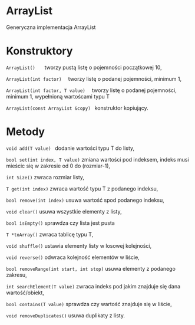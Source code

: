 # ArrayList
Generyczna implementacja ArrayList

# Konstruktory
`
ArrayList()   
`    tworzy pustą listę o pojemności początkowej 10,

`
ArrayList(int factor)  
` 
 tworzy listę o podanej pojemności, minimum 1, <br>
 
 `
ArrayList(int factor, T value)  
` 
 tworzy listę o podanej pojemności, minimum 1, wypełnioną wartoścami typu T <br>
 
 `
ArrayList(const ArrayList &copy) 
` 
 konstruktor kopiujący.

# Metody 

 `
void add(T value) 
` 
 dodanie wartości typu T do listy,
 
  `
bool set(int index, T value)
` 
zmiana wartości pod indeksem, indeks musi mieścic się w zakresie od 0 do (rozmiar-1),

 `
int Size()
` 
zwraca rozmiar listy,

 `
T get(int index)
` 
zwraca wartość typu T z podanego indeksu,

 `
bool remove(int index)
` 
usuwa wartość spod podanego indeksu,

 `
void clear()
` 
usuwa wszystkie elementy z listy,

 `
bool isEmpty()
` 
sprawdza czy lista jest pusta

 `
T *toArray()
` 
zwraca tablicę typu T,

 `
void shuffle()
` 
ustawia elementy listy w losowej kolejności,

`
void reverse()
` 
odwraca kolejność elementów w liście,

`
bool removeRange(int start, int stop)
` 
usuwa elementy z podanego zakresu,

`
int searchElement(T value)
` 
zwraca indeks pod jakim znajduje się dana wartość/obiekt,

`
bool contains(T value)
` 
sprawdza czy wartość znajduje się w liście,

`
void removeDuplicates()
` 
usuwa duplikaty z listy.


